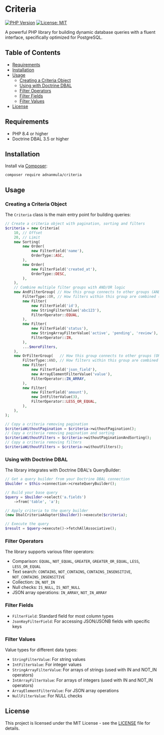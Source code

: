 # Criteria

[![PHP Version](https://img.shields.io/badge/PHP-%3E=8.4-777BB4.svg)](https://www.php.net/)
[![License: MIT](https://img.shields.io/badge/License-MIT-yellow.svg)](https://opensource.org/licenses/MIT)

A powerful PHP library for building dynamic database queries with a fluent interface, specifically optimized for PostgreSQL.

## Table of Contents

- [Requirements](#requirements)
- [Installation](#installation)
- [Usage](#usage)
    - [Creating a Criteria Object](#creating-a-criteria-object)
    - [Using with Doctrine DBAL](#using-with-doctrine-dbal)
    - [Filter Operators](#filter-operators)
    - [Filter Fields](#filter-fields)
    - [Filter Values](#filter-values)
- [License](#license)

## Requirements

- PHP 8.4 or higher
- Doctrine DBAL 3.5 or higher

## Installation

Install via [Composer](https://getcomposer.org/):

```shell
composer require adnanmula/criteria
```

## Usage

### Creating a Criteria Object

The `Criteria` class is the main entry point for building queries:

```php
// Create a criteria object with pagination, sorting and filters
$criteria = new Criteria(
    10, // Offset
    20, // Limit
    new Sorting(
        new Order(
            new FilterField('name'),
            OrderType::ASC,
        ),
        new Order(
            new FilterField('created_at'),
            OrderType::DESC, 
        ),
    ),
    // Combine multiple filter groups with AND/OR logic
    new AndFilterGroup( // How this group connects to other groups (AND)
        FilterType::OR, // How filters within this group are combined (OR)
        new Filter(
            new FilterField('id'),
            new StringFilterValue('abc123'),
            FilterOperator::EQUAL,
        ),
        new Filter(
            new FilterField('status'),
            new StringArrayFilterValue('active', 'pending', 'review'),
            FilterOperator::IN,
        ),
        ...$moreFilters,
    ),
    new OrFilterGroup(   // How this group connects to other groups (OR)
        FilterType::AND, // How filters within this group are combined (AND)
        new Filter(
            new FilterField('json_field'),
            new ArrayElementFilterValue('value'),
            FilterOperator::IN_ARRAY,
        ),
        new Filter(
            new FilterField('amount'),
            new IntFilterValue(3),
            FilterOperator::LESS_OR_EQUAL,
        ),
    ),
);

// Copy a criteria removing pagination
$criteriaWithoutPagination = $criteria->withoutPagination();
// Copy a criteria removing pagination and sorting
$criteriaWithoutFilters = $criteria->withoutPaginationAndSorting();
// Copy a criteria removing filters
$criteriaWithoutFilters = $criteria->withoutFilters();
```

### Using with Doctrine DBAL

The library integrates with Doctrine DBAL's QueryBuilder:

```php
// Get a query builder from your Doctrine DBAL connection
$builder = $this->connection->createQueryBuilder();

// Build your base query
$query = $builder->select('a.fields')
    ->from('table', 'a');

// Apply criteria to the query builder
(new DbalCriteriaAdapter($builder))->execute($criteria);

// Execute the query
$result = $query->execute()->fetchAllAssociative();
```

### Filter Operators

The library supports various filter operators:

- Comparison: `EQUAL`, `NOT_EQUAL`, `GREATER`, `GREATER_OR_EQUAL`, `LESS`, `LESS_OR_EQUAL`
- Text search: `CONTAINS`, `NOT_CONTAINS`, `CONTAINS_INSENSITIVE`, `NOT_CONTAINS_INSENSITIVE`
- Collection: `IN`, `NOT_IN`
- Null checks: `IS_NULL`, `IS_NOT_NULL`
- JSON array operations: `IN_ARRAY`, `NOT_IN_ARRAY`

### Filter Fields

- `FilterField`: Standard field for most column types
- `JsonKeyFilterField`: For accessing JSON/JSONB fields with specific keys

### Filter Values

Value types for different data types:

- `StringFilterValue`: For string values
- `IntFilterValue`: For integer values
- `StringArrayFilterValue`: For arrays of strings (used with IN and NOT_IN operators)
- `IntArrayFilterValue`: For arrays of integers (used with IN and NOT_IN operators)
- `ArrayElementFilterValue`: For JSON array operations
- `NullFilterValue`: For NULL checks

## License

This project is licensed under the MIT License - see the [LICENSE](LICENSE) file for details.
